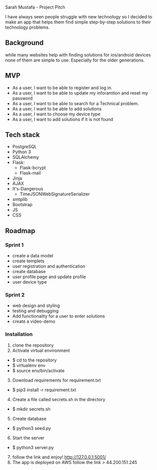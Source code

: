 Sarah Mustafa - Project Pitch

I have always seen people struggle with new technology so I decided to make an app that helps them find simple step-by-step solutions to their technology problems.
## Background
while many websites help with finding solutions for ios/android devices none of them are simple to use. Especially for the older generations.

## MVP


- As a user, I want to be able to register and log in.
- As a user, I want to be able to update my inforamtion and reset my password
- As a user, I want to be able to search for a Technical problem.
- As a user, I want to be able to add solutions 
- As a user, I want to choose my device type
- As a user, I want to add solutions if it is not found 
## Tech stack

  - PostgreSQL
  - Python 3
  - SQLAlchemy 
  - Flask:
    - Flask-bcrypt
    - Flask-mail
  - Jinja
  - AJAX
  - It's-Dangerous
    - TimeJSONWebSignatureSerializer
  - smtplib
  - Bootstrap
  - JS
  - CSS
## Roadmap

### Sprint 1
- create a data model
- create templets
- user registration and authentication
- create database 
- user profile page and update profile
- user device type

### Sprint 2
- web design and styling 
- testing and debugging
- Add functionality for a user to enter solutions 
- create a video-demo

### Installation
1. clone the repository 
2. Activate virtual environment
  - $ cd to the repository
  - $ virtualenv env
  - $ source env/bin/activate
3. Download requirements for requirement.txt
  - $ pip3 install -r requirement.txt
4. Create a file called secrets.sh in the directory
  - $ mkdir secrets.sh
5. Create database
  - $ python3 seed.py
6. Start the server
  - $ python3 server.py
7. follow the link and enjoy! http://127.0.0.1:5001/
8. The app is deployed on AWS follow the link > 44.200.151.245

  

